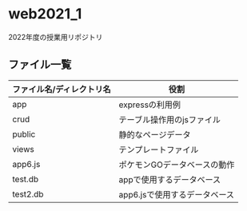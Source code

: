 # web2021_1

2022年度の授業用リポジトリ

## ファイル一覧

ファイル名/ディレクトリ名 | 役割
-|-
app| expressの利用例
crud | テーブル操作用のjsファイル
public | 静的なページデータ
views | テンプレートファイル
app6.js | ポケモンGOデータベースの動作
test.db | appで使用するデータベース
test2.db | app6.jsで使用するデータベース